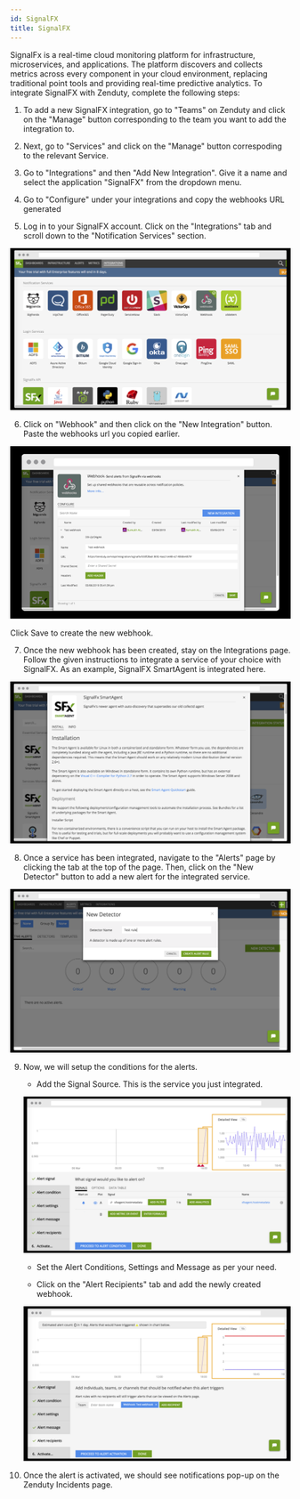 ```yaml
---
id: SignalFX
title: SignalFX
---
```

SignalFx is a real-time cloud monitoring platform for infrastructure, microservices, and applications. The platform discovers and collects metrics across every component in your cloud environment, replacing traditional point tools and providing real-time predictive analytics. To integrate SignalFX with Zenduty, complete the following steps:

1. To add a new SignalFX integration, go to "Teams" on Zenduty and click on the "Manage" button corresponding to the team you want to add the integration to.

2. Next, go to "Services" and click on the "Manage" button correspoding to the relevant Service.

3. Go to "Integrations" and then "Add New Integration". Give it a name and select the application "SignalFX" from the dropdown menu.

4. Go to "Configure" under your integrations and copy the webhooks URL generated

5. Log in to your SignalFX account. Click on the "Integrations" tab and scroll down to the "Notification Services" section.

![](/img/Integrations/SignalFX/1.png)

6. Click on "Webhook" and then click on the "New Integration" button. Paste the webhooks url you copied earlier.

![](/img/Integrations/SignalFX/2.png)

Click Save to create the new webhook.

7. Once the new webhook has been created, stay on the Integrations page. Follow the given instructions to integrate a service of your choice with SignalFX.
As an example, SignalFX SmartAgent is integrated here. 

![](/img/Integrations/SignalFX/3.png)

8. Once a service has been integrated, navigate to the "Alerts" page by clicking the tab at the top of the page. Then, click on the "New Detector" button to add a new alert for the integrated service.

![](/img/Integrations/SignalFX/4.png)

9. Now, we will setup the conditions for the alerts.

	* Add the Signal Source. This is the service you just integrated.

	![](/img/Integrations/SignalFX/5.png)

	* Set the Alert Conditions, Settings and Message as per your need. 

	* Click on the "Alert Recipients" tab and add the newly created webhook.

	![](/img/Integrations/SignalFX/6.png)

10. Once the alert is activated, we should see notifications pop-up on the Zenduty Incidents page.